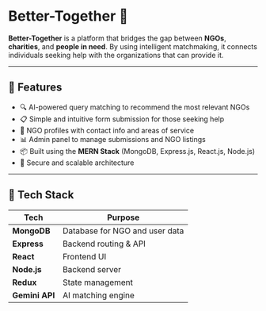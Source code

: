 # Better-Together 🤝

**Better-Together** is a platform that bridges the gap between **NGOs**, **charities**, and **people in need**. By using intelligent matchmaking, it connects individuals seeking help with the organizations that can provide it.

---

## 🌟 Features

- 🔍 AI-powered query matching to recommend the most relevant NGOs
- 📋 Simple and intuitive form submission for those seeking help
- 🧩 NGO profiles with contact info and areas of service
- 📊 Admin panel to manage submissions and NGO listings
- 📦 Built using the **MERN Stack** (MongoDB, Express.js, React.js, Node.js)
- 🔐 Secure and scalable architecture

---

## 🚀 Tech Stack

| Tech        | Purpose                        |
|-------------|--------------------------------|
| **MongoDB** | Database for NGO and user data |
| **Express** | Backend routing & API          |
| **React**   | Frontend UI                    |
| **Node.js** | Backend server                 |
| **Redux**   | State management               |
| **Gemini API** | AI matching engine             |



